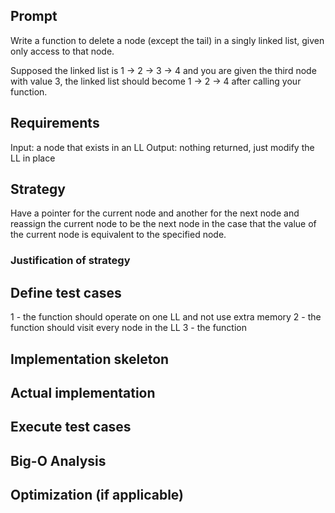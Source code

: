 ## Prompt

Write a function to delete a node (except the tail) in a singly linked list,
given only access to that node.

Supposed the linked list is 1 -> 2 -> 3 -> 4 and you are given the third node
with value 3, the linked list should become 1 -> 2 -> 4 after calling your
function.

## Requirements

Input: a node that exists in an LL Output: nothing returned, just modify the LL
in place

## Strategy

Have a pointer for the current node and another for the next node and reassign
the current node to be the next node in the case that the value of the current
node is equivalent to the specified node.

### Justification of strategy

## Define test cases

1 - the function should operate on one LL and not use extra memory 2 - the
function should visit every node in the LL 3 - the function

## Implementation skeleton

## Actual implementation

## Execute test cases

## Big-O Analysis

## Optimization (if applicable)
